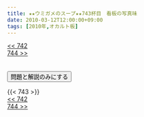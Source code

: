 ```yaml
---
title: ★★ウミガメのスープ★★743杯目　看板の写真味
date: 2010-03-12T12:00:00+09:00
tags: [2010年,オカルト板]
---
```

<div class="th_left"><a href="../742"><< 742</a></div>
<div class="th_right"><a href="../744">744 >></a></div>
<br><br>
<script src="../../js/cupsoup.js"></script>
<form>
<input type="button" value="問題と解説のみにする" onClick="toggleCupsoup()">
</form>
{{< 743 >}}
<div class="th_left"><a href="../742"><< 742</a></div>
<div class="th_right"><a href="../744">744 >></a></div>
